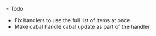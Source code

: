 
= Todo

* Fix handlers to use the full list of items at once
* Make cabal handle cabal update as part of the handler

